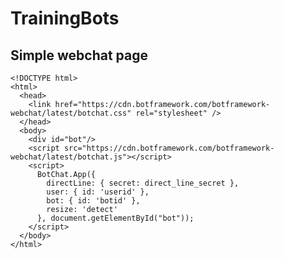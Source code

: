 # TrainingBots

## Simple webchat page

    <!DOCTYPE html>
    <html>
      <head>
        <link href="https://cdn.botframework.com/botframework-webchat/latest/botchat.css" rel="stylesheet" />
      </head>
      <body>
        <div id="bot"/>
        <script src="https://cdn.botframework.com/botframework-webchat/latest/botchat.js"></script>
        <script>
          BotChat.App({
            directLine: { secret: direct_line_secret },
            user: { id: 'userid' },
            bot: { id: 'botid' },
            resize: 'detect'
          }, document.getElementById("bot"));
        </script>
      </body>
    </html>
